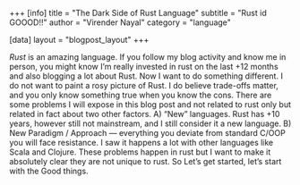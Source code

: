 +++
[info]
title = "The Dark Side of Rust Language"
subtitle = "Rust id GOOOD!!"
author = "Virender Nayal"
category = "language"

[data]
layout = "blogpost_layout"
+++

_Rust_ is an amazing language. If you follow my blog activity and know me in person, you might know I’m really invested in rust on the last +12 months and also blogging a lot about Rust. Now I want to do something different. I do not want to paint a rosy picture of Rust. I do believe trade-offs matter, and you only know something true when you know the cons. There are some problems I will expose in this blog post and not related to rust only but related in fact about two other factors. A) “New” languages. Rust has +10 years, however still not mainstream, and I still consider it a new language. B) New Paradigm / Approach — everything you deviate from standard C/OOP you will face resistance. I saw it happens a lot with other languages like Scala and Clojure. These problems happen in rust but I want to make it absolutely clear they are not unique to rust. So Let’s get started, let’s start with the Good things.
